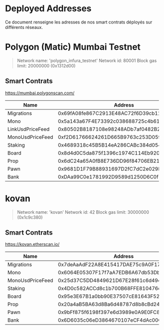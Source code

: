 # Deployed Addresses

Ce document renseigne les adresses de nos smart contrats déployés sur différents réseaux.

# Polygon (Matic) Mumbai Testnet

> Network name:    'polygon_infura_testnet'
> Network id:      80001
> Block gas limit: 20000000 (0x1312d00)

## Smart Contrats
https://mumbai.polygonscan.com/

| Name             | Address                               | gas used |
|------------------|--------------------------------------------|----------|
| Migrations       | 0x69fA08fe867C2913E48AC72f6D39cb1181853300 | 250154   |
| Mono             | 0x5a143a67F4E73392c038688725c4b61E2B34d417 | 2788158  |
| LinkUsdPriceFeed | 0x80502B8187108e98248ADb7af0482B235B4AfED1 | 753615 |
| MonoUsdPriceFeed | 0xf2D61766624261D665B9763c253D05944351eD22 | 753495 |
| Staking          | 0x4689318c45B5B14eA286CABc384d054ad2D9BA00 | 2699359 |
| Board            | 0x8d4d0C5da875f1396c1974C114Eb920871cCd8f0 | 3685410 |
| Prop             | 0x6dC24a65A0fB8E736DD96f84706EB21e0980E484 | 5021442 |
| Pawn             | 0x9681D1F79B88931697D2fC7dC2e029F51bC52083 | 3973323 |
| Bank             | 0xDAa99C0e1781992D9589d1250D6C0f3707EC9e13 | 4702855 |

# kovan

> Network name:    'kovan'
> Network id:      42
> Block gas limit: 30000000 (0x1c9c380)

## Smart Contrats
https://kovan.etherscan.io/

| Name             | Address                               | gas used |
|------------------|--------------------------------------------|----------|
| Migrations       | 0x7deAaAdF22A8E415417DAE75c9A0F17E202fe1D8 | 250154   |
| Mono             | 0x6064E05307F17f7aA7EDB6A67db53DbA9D1c2E2B | 2788158  |
| MonoUsdPriceFeed | 0x25d37C5DD4849621D67E28f61c6d494367Ec9Cf6 | 753495 |
| Staking          | 0x4D0c582ACCd8c1b700B68FFE810476c23B1cf0cE | 2699359 |
| Board            | 0x95e3E67B1a0bb90E37507cE81643F52ABA827Cd2 | 3685410 |
| Prop             | 0x20a4aB5BA63d8Ba6d48787d8b8cBd24d17EDB08a | 5021442 |
| Pawn             | 0x9bFf875f6198f397e6d3989e0A9E0FC8ce76832F | 3973323 |
| Bank             | 0x6D6035c06eD3864670107eCF4dAc00Cab374d29E | 4702855 |



